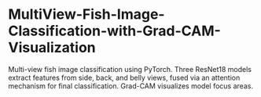 # MultiView-Fish-Image-Classification-with-Grad-CAM-Visualization
Multi-view fish image classification using PyTorch. Three ResNet18 models extract features from side, back, and belly views, fused via an attention mechanism for final classification. Grad-CAM visualizes model focus areas.
